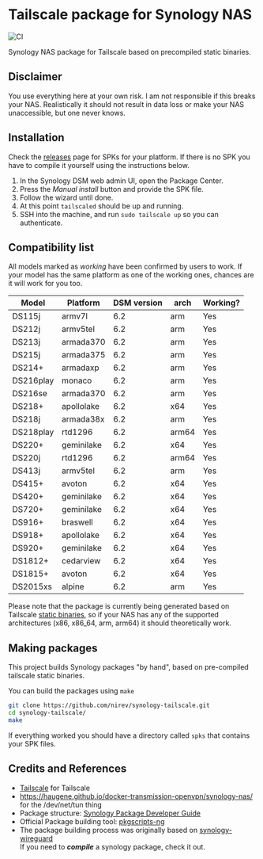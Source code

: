# Tailscale package for Synology NAS
![CI](https://github.com/nirev/synology-tailscale/workflows/CI/badge.svg)

Synology NAS package for Tailscale based on precompiled static binaries.

## Disclaimer

You use everything here at your own risk. I am not responsible if this
breaks your NAS. Realistically it should not result in data loss or make
your NAS unaccessible, but one never knows.

## Installation

Check the [releases](https://github.com/nirev/synology-tailscale/releases)
page for SPKs for your platform. If there is no SPK you have to compile
it yourself using the instructions below.

1.  In the Synology DSM web admin UI, open the Package Center.
2.  Press the *Manual install* button and provide the SPK file.
3.  Follow the wizard until done.
4.  At this point `tailscaled` should be up and running.
5.  SSH into the  machine, and run `sudo tailscale up` so you can authenticate.

## Compatibility list

All models marked as *working* have been confirmed by users to work. If
your model has the same platform as one of the working ones, chances are
it will work for you too.

| Model     | Platform   | DSM version | arch | Working? |
| --------- | ---------- | ----------- | ----- | -------- |
| DS115j    | armv7l     | 6.2         | arm   | Yes      |
| DS212j    | armv5tel   | 6.2         | arm   | Yes      |
| DS213j    | armada370  | 6.2         | arm   | Yes      |
| DS215j    | armada375  | 6.2         | arm   | Yes      |
| DS214+    | armadaxp   | 6.2         | arm   | Yes      |
| DS216play | monaco     | 6.2         | arm   | Yes      |
| DS216se   | armada370  | 6.2         | arm   | Yes      |
| DS218+    | apollolake | 6.2         | x64   | Yes      |
| DS218j    | armada38x  | 6.2         | arm   | Yes      |
| DS218play | rtd1296    | 6.2         | arm64 | Yes      | 
| DS220+    | geminilake | 6.2         | x64   | Yes      |
| DS220j    | rtd1296    | 6.2         | arm64 | Yes      |
| DS413j    | armv5tel   | 6.2         | arm   | Yes      |
| DS415+    | avoton     | 6.2         | x64   | Yes      |
| DS420+    | geminilake | 6.2         | x64  | Yes      |
| DS720+    | geminilake | 6.2         | x64   | Yes      |
| DS916+    | braswell   | 6.2         | x64   | Yes      |
| DS918+    | apollolake | 6.2         | x64   | Yes      |
| DS920+    | geminilake | 6.2         | x64   | Yes      |
| DS1812+   | cedarview  | 6.2         | x64   | Yes      |
| DS1815+   | avoton     | 6.2         | x64   | Yes      |
| DS2015xs  | alpine     | 6.2         | arm   | Yes      |

Please note that the package is currently being generated based on
Tailscale [static binaries](https://pkgs.tailscale.com/stable/#static), so
if your NAS has any of the supported architectures (x86, x86_64, arm, arm64)
it should theoretically work.

## Making packages

This project builds Synology packages "by hand", based on pre-compiled tailscale static binaries.

You can build the packages using `make`
```bash
git clone https://github.com/nirev/synology-tailscale.git
cd synology-tailscale/
make
```
If everything worked you should have a directory called `spks` that
contains your SPK files.

## Credits and References

- [Tailscale](https://github.com/tailscale) for Tailscale
- https://haugene.github.io/docker-transmission-openvpn/synology-nas/ for the /dev/net/tun thing
- Package structure: [Synology Package Developer Guide](https://help.synology.com/developer-guide/index.html)
- Official Package building tool: [pkgscripts-ng](https://github.com/SynologyOpenSource/pkgscripts-ng)
- The package building process was originally based on [synology-wireguard](https://github.com/runfalk/synology-wireguard) \
If you need to _**compile**_ a synology package, check it out.
